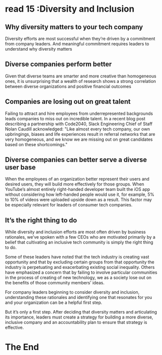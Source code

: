 # read 15 :Diversity and Inclusion

## Why diversity matters to your tech company

Diversity efforts are most successful when they’re driven by a commitment from company leaders. And meaningful commitment requires leaders to understand why diversity matters



## Diverse companies perform better

Given that diverse teams are smarter and more creative than homogeneous ones, it is unsurprising that a wealth of research shows a strong correlation between diverse organizations and positive financial outcomes


## Companies are losing out on great talent

Failing to attract and hire employees from underrepresented backgrounds leads companies to miss out on incredible talent. In a recent blog post describing a partnership with Code2040, Slack Engineering Chief of Staff Nolan Caudill acknowledged: "Like almost every tech company, our own upbringings, biases and life experiences result in referral networks that are very homogeneous, and we know we are missing out on great candidates based on these shortcomings."


## Diverse companies can better serve a diverse user base 

When the employees of an organization better represent their users and desired users, they will build more effectively for those groups. When YouTube’s almost entirely right-handed developer team built the iOS app without considering how left-handed people would use it, for example, 5% to 10% of videos were uploaded upside down as a result. This factor may be especially relevant for leaders of consumer tech companies.


## It’s the right thing to do 

While diversity and inclusion efforts are most often driven by business rationales, we’ve spoken with a few CEOs who are motivated primarily by a belief that cultivating an inclusive tech community is simply the right thing to do.

Some of these leaders have noted that the tech industry is creating vast opportunity and that by excluding certain groups from that opportunity the industry is perpetuating and exacerbating existing social inequality. Others have emphasized a concern that by failing to involve particular communities in the process of creating of new technology, we as a society lose out on the benefits of those community members’ ideas. 

For company leaders beginning to consider diversity and inclusion, understanding these rationales and identifying one that resonates for you and your organization can be a helpful first step.

But it’s only a first step. After deciding that diversity matters and articulating its importance, leaders must create a strategy for building a more diverse, inclusive company and an accountability plan to ensure that strategy is effective.

# The End